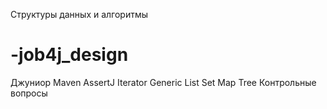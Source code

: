 Структуры данных и алгоритмы
# -job4j_design
Джуниор
Maven
AssertJ
Iterator
Generic
List
Set
Map
Tree
Контрольные вопросы
